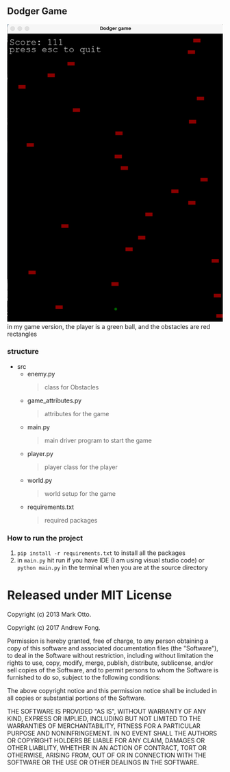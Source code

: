 ## Dodger Game

![game screen shot](game_screenshot.png)
in my game version, the player is a green ball, and the obstacles are red rectangles

### structure

- src
  - enemy.py
    > class for Obstacles
  - game_attributes.py
    > attributes for the game
  - main.py
    > main driver program to start the game
  - player.py
    > player class for the player
  - world.py
    > world setup for the game
  - requirements.txt
    > required packages

### How to run the project

1. `pip install -r requirements.txt` to install all the packages
2. in `main.py` hit run if you have IDE (I am using visual studio code) or `python main.py` in the terminal when you are at the source directory

# Released under MIT License

Copyright (c) 2013 Mark Otto.

Copyright (c) 2017 Andrew Fong.

Permission is hereby granted, free of charge, to any person obtaining a copy of this software and associated documentation files (the "Software"), to deal in the Software without restriction, including without limitation the rights to use, copy, modify, merge, publish, distribute, sublicense, and/or sell copies of the Software, and to permit persons to whom the Software is furnished to do so, subject to the following conditions:

The above copyright notice and this permission notice shall be included in all copies or substantial portions of the Software.

THE SOFTWARE IS PROVIDED "AS IS", WITHOUT WARRANTY OF ANY KIND, EXPRESS OR IMPLIED, INCLUDING BUT NOT LIMITED TO THE WARRANTIES OF MERCHANTABILITY, FITNESS FOR A PARTICULAR PURPOSE AND NONINFRINGEMENT. IN NO EVENT SHALL THE AUTHORS OR COPYRIGHT HOLDERS BE LIABLE FOR ANY CLAIM, DAMAGES OR OTHER LIABILITY, WHETHER IN AN ACTION OF CONTRACT, TORT OR OTHERWISE, ARISING FROM, OUT OF OR IN CONNECTION WITH THE SOFTWARE OR THE USE OR OTHER DEALINGS IN THE SOFTWARE.
